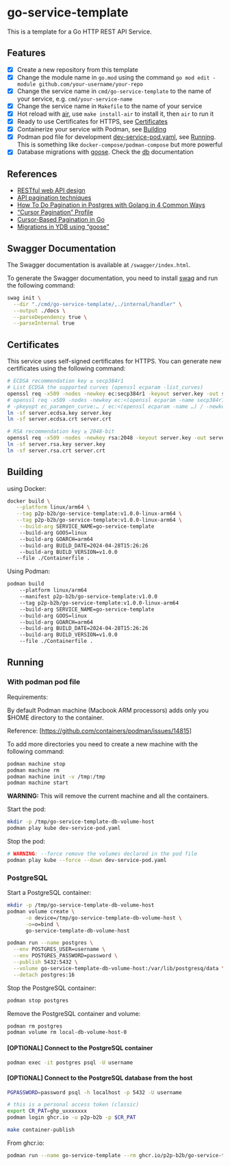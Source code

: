 # go-service-template

This is a template for a Go HTTP REST API Service.

## Features

- [x] Create a new repository from this template
- [x] Change the module name in `go.mod` using the command `go mod edit -module github.com/your-username/your-repo`
- [x] Change the service name in `cmd/go-service-template` to the name of your service, e.g. `cmd/your-service-name`
- [x] Change the service name in `Makefile` to the name of your service
- [x] Hot reload with [air](https://github.com/cosmtrek/air), use `make install-air` to install it, then `air` to run it
- [x] Ready to use Certificates for HTTPS, see [Certificates](#certificates)
- [x] Containerize your service with Podman, see [Building](#building)
- [x] Podman pod file for development [dev-service-pod.yaml](dev-service-pod.yaml), see [Running](#running). This is something like `docker-compose/podman-compose` but more powerful
- [x] Database migrations with [goose](https://github.com/pressly/goose). Check the [db](db/README.md) documentation

## References

- [RESTful web API design](https://learn.microsoft.com/en-us/azure/architecture/best-practices/api-design)
- [API pagination techniques](https://samu.space/api-pagination/#uuid-primary-keys)
- [How To Do Pagination in Postgres with Golang in 4 Common Ways](https://medium.easyread.co/how-to-do-pagination-in-postgres-with-golang-in-4-common-ways-12365b9fb528)
- [“Cursor Pagination” Profile](https://jsonapi.org/profiles/ethanresnick/cursor-pagination/)
- [Cursor-Based Pagination in Go](https://mtekmir.com/blog/golang-cursor-pagination/)
- [Migrations in YDB using “goose”](https://blog.ydb.tech/migrations-in-ydb-using-goose-58137bc5c303)

## Swagger Documentation

The Swagger documentation is available at `/swagger/index.html`.

To generate the Swagger documentation, you need to install [swag](https://github.com/swaggo/swag) and run the following command:

```bash
swag init \
  --dir "./cmd/go-service-template/,./internal/handler" \
  --output ./docs \
  --parseDependency true \
  --parseInternal true
```

## Certificates

This service uses self-signed certificates for HTTPS. You can generate new certificates using the following command:

```bash
# ECDSA recommendation key ≥ secp384r1
# List ECDSA the supported curves (openssl ecparam -list_curves)
openssl req -x509 -nodes -newkey ec:secp384r1 -keyout server.key -out server.crt -days 3650
# openssl req -x509 -nodes -newkey ec:<(openssl ecparam -name secp384r1) -keyout server.ecdsa.key -out server.ecdsa.crt -days 3650
# -pkeyopt ec_paramgen_curve:… / ec:<(openssl ecparam -name …) / -newkey ec:…
ln -sf server.ecdsa.key server.key
ln -sf server.ecdsa.crt server.crt

# RSA recommendation key ≥ 2048-bit
openssl req -x509 -nodes -newkey rsa:2048 -keyout server.key -out server.crt -days 3650
ln -sf server.rsa.key server.key
ln -sf server.rsa.crt server.crt
```

## Building

using Docker:

```bash
docker build \
   --platform linux/arm64 \
   --tag p2p-b2b/go-service-template:v1.0.0-linux-arm64 \
   --tag p2p-b2b/go-service-template:v1.0.0-linux-arm64 \
    --build-arg SERVICE_NAME=go-service-template
    --build-arg GOOS=linux
    --build-arg GOARCH=arm64
    --build-arg BUILD_DATE=2024-04-28T15:26:26
    --build-arg BUILD_VERSION=v1.0.0
   --file ./Containerfile .
```

Using Podman:

```bash
podman build
    --platform linux/arm64
    --manifest p2p-b2b/go-service-template:v1.0.0
    --tag p2p-b2b/go-service-template:v1.0.0-linux-arm64
    --build-arg SERVICE_NAME=go-service-template
    --build-arg GOOS=linux
    --build-arg GOARCH=arm64
    --build-arg BUILD_DATE=2024-04-28T15:26:26
    --build-arg BUILD_VERSION=v1.0.0
    --file ./Containerfile .
```

## Running

### With podman pod file

Requirements:

By default Podman machine (Macbook ARM processors) adds only you $HOME directory to the container.

Reference: [https://github.com/containers/podman/issues/14815]

To add more directories you need to create a new machine with the following command:

```bash
podman machine stop
podman machine rm
podman machine init -v /tmp:/tmp
podman machine start
```

__WARNING:__ This will remove the current machine and all the containers.

Start the pod:

```bash
mkdir -p /tmp/go-service-template-db-volume-host
podman play kube dev-service-pod.yaml
```

Stop the pod:

```bash
# WARNING: --force remove the volumes declared in the pod file
podman play kube --force --down dev-service-pod.yaml
```

### PostgreSQL

Start a PostgreSQL container:

```bash
mkdir -p /tmp/go-service-template-db-volume-host
podman volume create \
      -o device=/tmp/go-service-template-db-volume-host \
      -o=o=bind \
      go-service-template-db-volume-host

podman run --name postgres \
  --env POSTGRES_USER=username \
  --env POSTGRES_PASSWORD=password \
  --publish 5432:5432 \
  --volume go-service-template-db-volume-host:/var/lib/postgresq/data \
  --detach postgres:16
```

Stop the PostgreSQL container:

```bash
podman stop postgres
```

Remove the PostgreSQL container and volume:

```bash
podman rm postgres
podman volume rm local-db-volume-host-0
```

#### [OPTIONAL] Connect to the PostgreSQL container

```bash
podman exec -it postgres psql -U username
```

#### [OPTIONAL] Connect to the PostgreSQL database from the host

```bash
PGPASSWORD=password psql -h localhost -p 5432 -U username
```

```bash
# this is a personal access token (classic)
export CR_PAT=ghp_uxxxxxxx
podman login ghcr.io -u p2p-b2b -p $CR_PAT

make container-publish
```

From ghcr.io:

```bash
podman run --name go-service-template --rm ghcr.io/p2p-b2b/go-service-template:first-implementation
```
